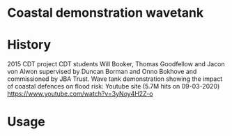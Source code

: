 # Coastal demonstration wavetank

# History
2015 CDT project CDT students Will Booker, Thomas Goodfellow and Jacon von Alwon supervised by Duncan Borman and Onno Bokhove and commissioned by JBA Trust. Wave tank demonstration showing the impact of coastal defences on flood risk: Youtube site (5.7M hits on 09-03-2020) https://www.youtube.com/watch?v=3yNoy4H2Z-o

# Usage


